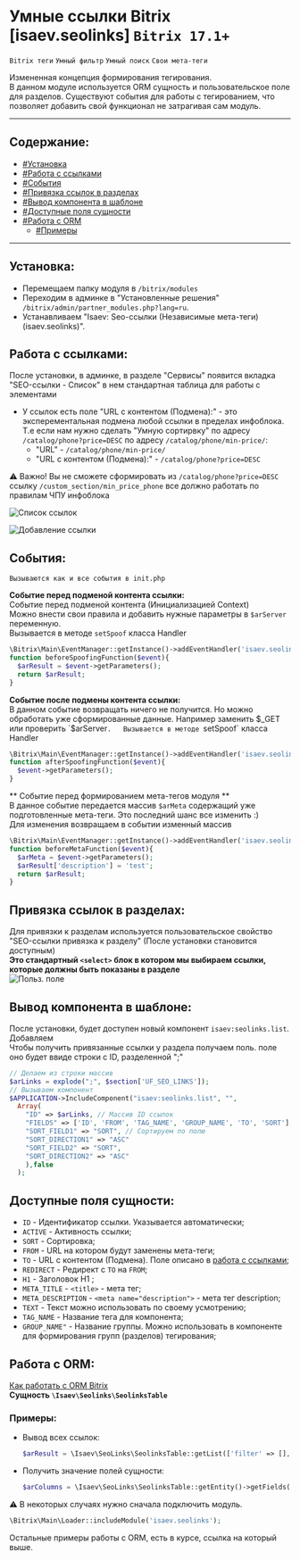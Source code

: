 # Умные ссылки Bitrix [isaev.seolinks] `Bitrix 17.1+`

`Bitrix теги` `Умный фильтр` `Умный поиск` `Свои мета-теги`

Измененная концепция формирования тегирования.  
В данном модуле используется ORM сущность и пользовательское поле для разделов. Существуют события для работы с тегированием, что позволяет добавить свой функционал не затрагивая сам модуль.  

---
## Содержание:  
* [#Установка](#%D1%83%D1%81%D1%82%D0%B0%D0%BD%D0%BE%D0%B2%D0%BA%D0%B0)
* [#Работа с ссылками](#%D1%80%D0%B0%D0%B1%D0%BE%D1%82%D0%B0-%D1%81-%D1%81%D1%81%D1%8B%D0%BB%D0%BA%D0%B0%D0%BC%D0%B8)
* [#События](#%D1%81%D0%BE%D0%B1%D1%8B%D1%82%D0%B8%D1%8F)
* [#Привязка ссылок в разделах](#%D0%BF%D1%80%D0%B8%D0%B2%D1%8F%D0%B7%D0%BA%D0%B0-%D1%81%D1%81%D1%8B%D0%BB%D0%BE%D0%BA-%D0%B2-%D1%80%D0%B0%D0%B7%D0%B4%D0%B5%D0%BB%D0%B0%D1%85)
* [#Вывод компонента в шаблоне](#%D0%B2%D1%8B%D0%B2%D0%BE%D0%B4-%D0%BA%D0%BE%D0%BC%D0%BF%D0%BE%D0%BD%D0%B5%D0%BD%D1%82%D0%B0-%D0%B2-%D1%88%D0%B0%D0%B1%D0%BB%D0%BE%D0%BD%D0%B5)
* [#Доступные поля сущности](#%D0%B4%D0%BE%D1%81%D1%82%D1%83%D0%BF%D0%BD%D1%8B%D0%B5-%D0%BF%D0%BE%D0%BB%D1%8F-%D1%81%D1%83%D1%89%D0%BD%D0%BE%D1%81%D1%82%D0%B8)
* [#Работа с ORM](#%D1%80%D0%B0%D0%B1%D0%BE%D1%82%D0%B0-%D1%81-orm)
    * [#Примеры](#%D0%BF%D1%80%D0%B8%D0%BC%D0%B5%D1%80%D1%8B)
---
## Установка:  
* Перемещаем папку модуля в `/bitrix/modules` 
* Переходим в админке в "Установленные решения" `/bitrix/admin/partner_modules.php?lang=ru`.
* Устанавливаем "Isaev: Seo-ссылки (Независимые мета-теги) (isaev.seolinks)".  
## Работа с ссылками:  
После установки, в админке, в разделе "Сервисы" появится вкладка "SEO-ссылки - Cписок" в нем стандартная таблица для работы с элементами
* У ссылок есть поле "URL с контентом (Подмена):" - это эксперементальная подмена любой ссылки в пределах инфоблока.
Т.е если нам нужно сделать "Умную сортирвку" по адресу `/catalog/phone?price=DESC` по адресу `/catalog/phone/min-price/`:
  * "URL" - `/catalog/phone/min-price/`
  * "URL с контентом (Подмена):" - `/catalog/phone?price=DESC`  
  
:warning:  Важно! Вы не сможете сформировать из `/catalog/phone?price=DESC` ссылку `/custom_section/min_price_phone` все должно работать по правилам ЧПУ инфоблока  

![Список ссылок](https://gist.githubusercontent.com/Isa3v/0dca1f2ef54f26add307006e2a4ae028/raw/567be7d678401a0a297d63ffeaa1199fb70f83b2/screely-1584359533223.png)  

![Добавление ссылки](https://gist.githubusercontent.com/Isa3v/0dca1f2ef54f26add307006e2a4ae028/raw/567be7d678401a0a297d63ffeaa1199fb70f83b2/screely-1584359529004.png)  

## События:  
`Вызываются как и все события в init.php`  

**Событие перед подменой контента ссылки:**  
Событие перед подменой контента (Инициализацией Context)  
Можно внести свои правила и добавить нужные параметры в `$arServer` переменную.  
Вызывается в методе `setSpoof` класса Handler  
```PHP
\Bitrix\Main\EventManager::getInstance()->addEventHandler('isaev.seolinks','beforeFindSpoof','beforeSpoofingFunction');
function beforeSpoofingFunction($event){
  $arResult = $event->getParameters();
  return $arResult;
}
```

**Событие после подмены контента ссылки:**  
В данном событие возвращать ничего не получится. Но можно обработать уже сформированные данные. Например заменить $_GET или проверить `$arServer`.  
Вызывается в методе `setSpoof` класса Handler
```PHP
\Bitrix\Main\EventManager::getInstance()->addEventHandler('isaev.seolinks','afterSpoofing','afterSpoofingFunction');
function afterSpoofingFunction($event){
  $event->getParameters();
}
```
** Событие перед формированием мета-тегов модуля **  
В данное событие передается массив `$arMeta` содержащий уже подготовленные мета-теги. Это последний шанс все изменить :)  
Для изменения возвращаем в событии изменный массив  
```PHP
\Bitrix\Main\EventManager::getInstance()->addEventHandler('isaev.seolinks','beforeMeta','beforeMetaFunction');
function beforeMetaFunction($event){
  $arMeta = $event->getParameters();
  $arResult['description'] = 'test';
  return $arResult;
}
```  
## Привязка ссылок в разделах:  
Для привязки к разделам используется пользовательское свойство "SEO-ссылки привязка к разделу" (После установки становится доступным)  
**Это стандартный `<select>` блок в котором мы выбираем ссылки, которые должны быть показаны в разделе**  
![Польз. поле](https://gist.githubusercontent.com/Isa3v/0dca1f2ef54f26add307006e2a4ae028/raw/3ef47f7f6828f96fc3af5206d484c2983d61853f/screely-1584361294722.png)  

## Вывод компонента в шаблоне: 
После установки, будет доступен новый компонент `isaev:seolinks.list`. Добавляем  
Чтобы получить привязанные ссылки у раздела получаем поль. поле оно будет ввиде строки c ID, разделенной ";"  

```PHP
// Делаем из строки массив 
$arLinks = explode(";", $section['UF_SEO_LINKS']);
// Вызываем компонент
$APPLICATION->IncludeComponent("isaev:seolinks.list", "", 
  Array(
    "ID" => $arLinks, // Массив ID ссылок
    "FIELDS" => ['ID', 'FROM', 'TAG_NAME', 'GROUP_NAME', 'TO', 'SORT'], // Можем указать дополнительные поля, которые хотим вывести 
    "SORT_FIELD1" => "SORT", // Сортируем по полю
    "SORT_DIRECTION1" => "ASC"
    "SORT_FIELD2" => "SORT",
    "SORT_DIRECTION2" => "ASC"
    ),false
  );
```

## Доступные поля сущности: 
* `ID` - Идентификатор ссылки. Указывается автоматически;
* `ACTIVE` - Активность ссылки;
* `SORT` - Сортировка;
* `FROM` - URL на котором будут заменены мета-теги;
* `TO` - URL с контентом (Подмена). Поле описано в [работа с ссылками](#работа-с-ссылками);
* `REDIRECT` - Редирект с `TO` на `FROM`;
* `H1` - Заголовок H1 ;
* `META_TITLE` - `<title>` - мета тег;
* `META_DESCRIPTION` - `<meta name="description">` - мета тег description;
* `TEXT` - Текст можно использовать по своему усмотрению;
* `TAG_NAME` - Название тега для компонента;
* `GROUP_NAME"` - Название группы. Можно использовать в компоненте для формирования групп (разделов) тегирования;

## Работа с ORM:  
[Как работать с ORM Bitrix](https://dev.1c-bitrix.ru/learning/course/index.php?COURSE_ID=43&CHAPTER_ID=05748)  
**Сущность `\Isaev\Seolinks\SeolinksTable`**  

### Примеры:  
* Вывод всех ссылок: 
    ```PHP
    $arResult = \Isaev\SeoLinks\SeolinksTable::getList(['filter' => [], 'select' => ['*']])->fetchAll();
    ```
* Получить значение полей сущности:
    ```PHP
    $arColumns = \Isaev\SeoLinks\SeolinksTable::getEntity()->getFields();
    ```  

:warning:   В некоторых случаях нужно сначала подключить модуль. 
```PHP
\Bitrix\Main\Loader::includeModule('isaev.seolinks');
```
Остальные примеры работы с ORM, есть в курсе, ссылка на который выше.